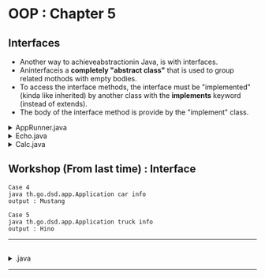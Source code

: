 # OOP : Chapter 5

## Interfaces
* Another way to achieveabstractionin Java, is with interfaces.
* Aninterfaceis a <b>completely "abstract class"</b> that is used to group related mothods with empty bodies.
* To access the interface methods, the interface must be "implemented" (kinda like inherited) by another class with the <b>implements</b> keyword (instead of extends).
* The body of the interface method is provide by the "implement" class.


<details>
<summary>AppRunner.java</summary>

```
package th.go.dsd.util;

// public abstract class AppRunner {
//     public abstract CallResponse runCommand(CallParam param);
// }
public interface AppRunner {                            // < -- Interface
    public CallResponse runCommand(CallParam param);
}
```
</details>

<details>
<summary>Echo.java</summary>

```
package th.go.dsd.util;

public class Echo implements AppRunner{            // <-- original : public class Echo extends AppRunner{
    public String say(String arg){
        return arg;
    }

    @Override               // <-- Error with : public class Echo extends AppRunner{
    public CallResponse runCommand(CallParam param) {
        CallResponse resp = new CallResponse();
        switch(param.getSubCommand()){
            case "say" :
                if(param.getOption() != null){
                    String[] opts = param.getOption();
                    String result = "";
                    for(String o : opts){
                        result += say(o).concat(" ");
                    }
                    resp.setValue("Hello " + result);
                }
                break;
            default :
                break;
        }
        return resp;
    }
}
```
</details>

<details>
<summary>Calc.java</summary>

```java
package th.go.dsd.util;

import java.util.ArrayList;

public class Calc implements AppRunner{    // <-- original : public class Calc extends AppRunner{
    public int add(int a, int b){   
        return a + b;
    }

    public int sum(ArrayList<Integer> x){
        int sum = 0;
        for(int i = 0; i< x.size(); i++){
            sum += x.get(i);
        }
        return sum;
    }

    @Override // <-- Error with : original : public class Calc extends AppRunner{
    public CallResponse runCommand(CallParam param) {       
        CallResponse resp = new CallResponse();
        switch(param.getSubCommand()){
            case "add" :
                if(param.getOption() != null){
                    String[] opts = param.getOption();
                    int len = opts.length;
                    int a = len > 0 ? Integer.parseInt(opts[0]) : 0;
                    int b = len > 1 ? Integer.parseInt(opts[1]) : 0;
                    int c = add(a, b);
                    resp.setValue("Value = " + c);
                }
                break;
            case "sum" :
                    resp.setValue("Not implement");
                break;
            default:
                break;
        }
        return resp;
    }
}
```
</details>

## Workshop (From last time) : Interface

```
Case 4
java th.go.dsd.app.Application car info
output : Mustang

Case 5
java th.go.dsd.app.Application truck info
output : Hino
```

---

## 

<details>
<summary>.java</summary>

```

```
</details>

---